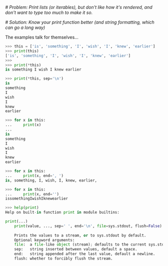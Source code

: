 *# Problem: Print lists (or iterables), but don't like how it's rendered, and don't want to type too much to make it so.*

*# Solution: Know your print function better (and string formatting, which can go a long way)*

The examples talk for themselves...

```python
>>> this = ['is', 'something', 'I', 'wish', 'I', 'knew', 'earlier']
>>> print(this)
['is', 'something', 'I', 'wish', 'I', 'knew', 'earlier']
>>>
>>> print(*this)
is something I wish I knew earlier

>>> print(*this, sep='\n')
is
something
I
wish
I
knew
earlier

>>> for x in this:
...     print(x)
...
is
something
I
wish
I
knew
earlier

>>> for x in this:
...     print(x, end=', ')
is, something, I, wish, I, knew, earlier, 

>>> for x in this:
...     print(x, end='')
issomethingIwishIknewearlier
```
```python
>>> help(print)
Help on built-in function print in module builtins:

print(...)
    print(value, ..., sep=' ', end='\n', file=sys.stdout, flush=False)
    
    Prints the values to a stream, or to sys.stdout by default.
    Optional keyword arguments:
    file:  a file-like object (stream); defaults to the current sys.stdout.
    sep:   string inserted between values, default a space.
    end:   string appended after the last value, default a newline.
    flush: whether to forcibly flush the stream.
```